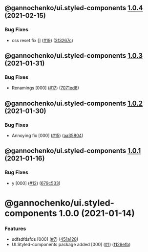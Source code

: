 ## @gannochenko/ui.styled-components [1.0.4](https://github.com/gannochenko/gannochenko-modules/compare/@gannochenko/ui.styled-components@1.0.3...@gannochenko/ui.styled-components@1.0.4) (2021-02-15)


### Bug Fixes

* css reset fix [] ([#19](https://github.com/gannochenko/gannochenko-modules/issues/19)) ([3f3267c](https://github.com/gannochenko/gannochenko-modules/commit/3f3267c6e20fa4c555934191708cfc7d112a3708))

## @gannochenko/ui.styled-components [1.0.3](https://github.com/gannochenko/gannochenko-modules/compare/@gannochenko/ui.styled-components@1.0.2...@gannochenko/ui.styled-components@1.0.3) (2021-01-31)


### Bug Fixes

* Renamings [000] ([#17](https://github.com/gannochenko/gannochenko-modules/issues/17)) ([7071ed8](https://github.com/gannochenko/gannochenko-modules/commit/7071ed8ab13c53182589809a7987308dcd9e77f3))

## @gannochenko/ui.styled-components [1.0.2](https://github.com/gannochenko/gannochenko-modules/compare/@gannochenko/ui.styled-components@1.0.1...@gannochenko/ui.styled-components@1.0.2) (2021-01-30)


### Bug Fixes

* Annoying fix [000] ([#15](https://github.com/gannochenko/gannochenko-modules/issues/15)) ([aa35804](https://github.com/gannochenko/gannochenko-modules/commit/aa3580496916ffe31a516492674a229e012359b0))

## @gannochenko/ui.styled-components [1.0.1](https://github.com/gannochenko/gannochenko-modules/compare/@gannochenko/ui.styled-components@1.0.0...@gannochenko/ui.styled-components@1.0.1) (2021-01-16)


### Bug Fixes

* y [000] ([#12](https://github.com/gannochenko/gannochenko-modules/issues/12)) ([679c533](https://github.com/gannochenko/gannochenko-modules/commit/679c533c82c66ebc6d53d7fd36ad6d9e5792aa5c))

# @gannochenko/ui.styled-components 1.0.0 (2021-01-14)


### Features

* sdfsdfdsfds [000] ([#7](https://github.com/gannochenko/gannochenko-modules/issues/7)) ([451a128](https://github.com/gannochenko/gannochenko-modules/commit/451a128932a099a7b24404a6182201c32809885a))
* UI.Styled-components package added [000] ([#1](https://github.com/gannochenko/gannochenko-modules/issues/1)) ([f129efb](https://github.com/gannochenko/gannochenko-modules/commit/f129efb8a54a46584bff911de6472f530ba4a6b2))
